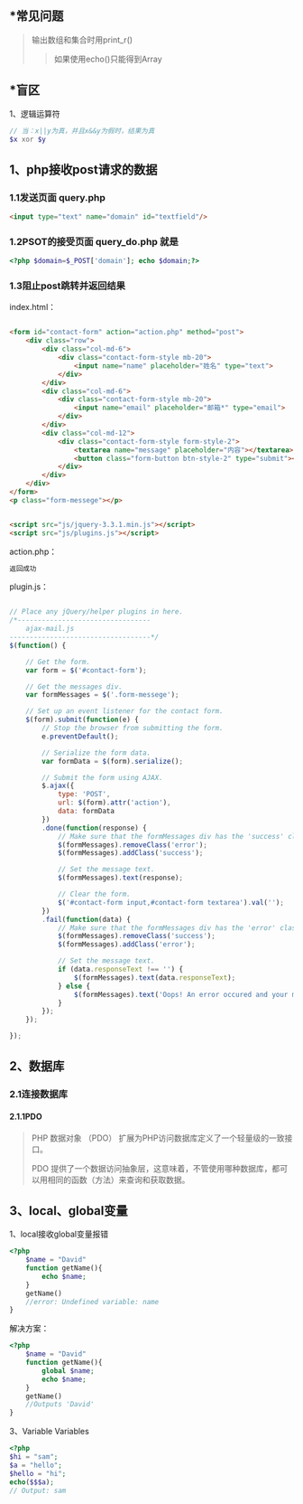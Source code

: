 ## *常见问题

> 输出数组和集合时用print_r()
>
> > 如果使用echo()只能得到Array

## *盲区

1、逻辑运算符

```php
// 当：x||y为真，并且x&&y为假时，结果为真
$x xor $y
```





## 1、php接收post请求的数据

### 1.1发送页面  query.php

```html
<input type="text" name="domain" id="textfield"/>
```

### 1.2PSOT的接受页面   query_do.php  就是 

```php
<?php $domain=$_POST['domain']; echo $domain;?>
```

### 1.3阻止post跳转并返回结果

index.html：

```html

<form id="contact-form" action="action.php" method="post">
    <div class="row">
        <div class="col-md-6">
            <div class="contact-form-style mb-20">
                <input name="name" placeholder="姓名" type="text">
            </div>
        </div>
        <div class="col-md-6">
            <div class="contact-form-style mb-20">
                <input name="email" placeholder="邮箱*" type="email">
            </div>
        </div>
        <div class="col-md-12">
            <div class="contact-form-style form-style-2">
                <textarea name="message" placeholder="内容"></textarea>
                <button class="form-button btn-style-2" type="submit"><span>提交</span></button>
            </div>
        </div>
    </div>
</form>
<p class="form-messege"></p>


<script src="js/jquery-3.3.1.min.js"></script>
<script src="js/plugins.js"></script>
```

action.php：

```php
返回成功
```

plugin.js：

```js

// Place any jQuery/helper plugins in here.
/*---------------------------------
    ajax-mail.js
-----------------------------------*/
$(function() {

	// Get the form.
	var form = $('#contact-form');

	// Get the messages div.
	var formMessages = $('.form-messege');

	// Set up an event listener for the contact form.
	$(form).submit(function(e) {
		// Stop the browser from submitting the form.
		e.preventDefault();

		// Serialize the form data.
		var formData = $(form).serialize();

		// Submit the form using AJAX.
		$.ajax({
			type: 'POST',
			url: $(form).attr('action'),
			data: formData
		})
		.done(function(response) {
			// Make sure that the formMessages div has the 'success' class.
			$(formMessages).removeClass('error');
			$(formMessages).addClass('success');

			// Set the message text.
			$(formMessages).text(response);

			// Clear the form.
			$('#contact-form input,#contact-form textarea').val('');
		})
		.fail(function(data) {
			// Make sure that the formMessages div has the 'error' class.
			$(formMessages).removeClass('success');
			$(formMessages).addClass('error');

			// Set the message text.
			if (data.responseText !== '') {
				$(formMessages).text(data.responseText);
			} else {
				$(formMessages).text('Oops! An error occured and your message could not be sent.');
			}
		});
	});

});

```

## 2、数据库

### 2.1连接数据库

#### 2.1.1PDO

> PHP 数据对象 （PDO） 扩展为PHP访问数据库定义了一个轻量级的一致接口。
>
> PDO 提供了一个数据访问抽象层，这意味着，不管使用哪种数据库，都可以用相同的函数（方法）来查询和获取数据。

## 3、local、global变量

1、local接收global变量报错

```php
<?php
    $name = "David"
    function getName(){
    	echo $name;
	}
	getName()
    //error: Undefined variable: name 
}
```

解决方案：

```php
<?php
    $name = "David"
    function getName(){
    	global $name;
    	echo $name;
	}
	getName()
    //Outputs 'David'
}

```

3、Variable Variables

```php
<?php
$hi = "sam";
$a = "hello";
$hello = "hi";
echo($$$a);
// Output: sam
```

